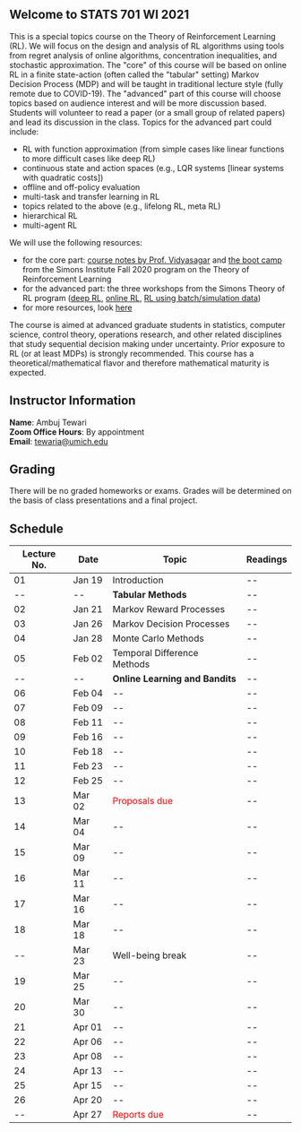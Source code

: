 ## Welcome to STATS 701 WI 2021

This is a special topics course on the Theory of Reinforcement Learning (RL). We will focus on the design and analysis of RL algorithms using tools from regret analysis of online algorithms, concentration inequalities, and stochastic approximation. The "core" of this course will be based on online RL in a finite state-action (often called the "tabular" setting) Markov Decision Process (MDP) and will be taught in traditional lecture style (fully remote due to COVID-19). The "advanced" part of this course will choose topics based on audience interest and will be more discussion based. Students will volunteer to read a paper (or a small group of related papers) and lead its discussion in the class. Topics for the advanced part could include:

- RL with function approximation (from simple cases like linear functions to more difficult cases like deep RL)
- continuous state and action spaces (e.g., LQR systems \[linear systems with quadratic costs\])
- offline and off-policy evaluation
- multi-task and transfer learning in RL
- topics related to the above (e.g., lifelong RL, meta RL)
- hierarchical RL
- multi-agent RL

We will use the following resources:
- for the core part: [course notes by Prof. Vidyasagar](https://www.iith.ac.in/~m_vidyasagar/RL/Gen/) and [the boot camp](https://simons.berkeley.edu/workshops/schedule/14378) from the Simons Institute Fall 2020 program on the Theory of Reinforcement Learning
- for the advanced part: the three workshops from the Simons Theory of RL program ([deep RL](https://simons.berkeley.edu/workshops/schedule/14238), [online RL](https://simons.berkeley.edu/workshops/schedule/14239), [RL using batch/simulation data](https://simons.berkeley.edu/workshops/schedule/14240))  
- for more resources, look [here](resources.md)

The course is aimed at advanced graduate students in statistics, computer science, control theory, operations research, and other related disciplines that study sequential decision making under uncertainty. Prior exposure to RL (or at least MDPs) is strongly recommended. This course has a theoretical/mathematical flavor and therefore mathematical maturity is expected.

## Instructor Information

**Name**: Ambuj Tewari  
**Zoom Office Hours**: By appointment  
**Email**: tewaria@umich.edu  

## Grading

There will be no graded homeworks or exams. Grades will be determined on the basis of class presentations and a final project.

## Schedule 

Lecture No. | Date | Topic | Readings
--- | --- | --- | ---
01 | Jan 19 | Introduction | --
-- | --     | **Tabular Methods** | --
02 | Jan 21 | Markov Reward Processes | --
03 | Jan 26 | Markov Decision Processes | --
04 | Jan 28 | Monte Carlo Methods | --
05 | Feb 02 | Temporal Difference Methods | --
-- | --     | **Online Learning and Bandits** | --
06 | Feb 04 | -- | --
07 | Feb 09 | -- | --
08 | Feb 11 | -- | --
09 | Feb 16 | -- | --
10 | Feb 18 | -- | --
11 | Feb 23 | -- | --
12 | Feb 25 | -- | --
13 | Mar 02 | <span style="color:red">Proposals due</span> | --
14 | Mar 04 | -- | --
15 | Mar 09 | -- | --
16 | Mar 11 | -- | --
17 | Mar 16 | -- | --
18 | Mar 18 | -- | --
-- | Mar 23 | Well-being break | --
19 | Mar 25 | -- | --
20 | Mar 30 | -- | --
21 | Apr 01 | -- | --
22 | Apr 06 | -- | --
23 | Apr 08 | -- | --
24 | Apr 13 | -- | --
25 | Apr 15 | -- | --
26 | Apr 20 | -- | --
-- | Apr 27 | <span style="color:red">Reports due</span> | --
